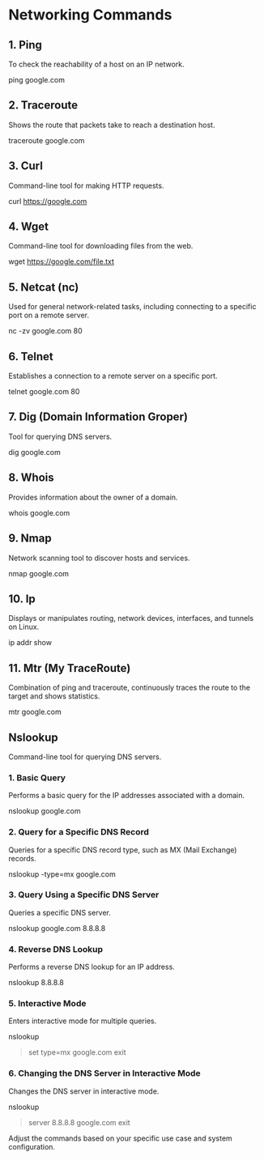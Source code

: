 # Networking Commands

## 1. Ping

To check the reachability of a host on an IP network.

ping google.com

## 2. Traceroute

Shows the route that packets take to reach a destination host.

traceroute google.com

## 3. Curl

Command-line tool for making HTTP requests.

curl https://google.com

## 4. Wget

Command-line tool for downloading files from the web.

wget https://google.com/file.txt

## 5. Netcat (nc)

Used for general network-related tasks, including connecting to a specific port on a remote server.

nc -zv google.com 80

## 6. Telnet

Establishes a connection to a remote server on a specific port.

telnet google.com 80

## 7. Dig (Domain Information Groper)

Tool for querying DNS servers.

dig google.com

## 8. Whois

Provides information about the owner of a domain.

whois google.com

## 9. Nmap

Network scanning tool to discover hosts and services.

nmap google.com

## 10. Ip

Displays or manipulates routing, network devices, interfaces, and tunnels on Linux.

ip addr show

## 11. Mtr (My TraceRoute)

Combination of ping and traceroute, continuously traces the route to the target and shows statistics.

mtr google.com

## Nslookup

Command-line tool for querying DNS servers.

### 1. Basic Query

Performs a basic query for the IP addresses associated with a domain.

nslookup google.com

### 2. Query for a Specific DNS Record

Queries for a specific DNS record type, such as MX (Mail Exchange) records.

nslookup -type=mx google.com

### 3. Query Using a Specific DNS Server

Queries a specific DNS server.

nslookup google.com 8.8.8.8

### 4. Reverse DNS Lookup

Performs a reverse DNS lookup for an IP address.

nslookup 8.8.8.8

### 5. Interactive Mode

Enters interactive mode for multiple queries.

nslookup
> set type=mx
> google.com
> exit

### 6. Changing the DNS Server in Interactive Mode

Changes the DNS server in interactive mode.

nslookup
> server 8.8.8.8
> google.com
> exit

Adjust the commands based on your specific use case and system configuration.
